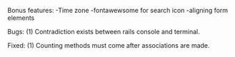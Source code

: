 Bonus features:
-Time zone
-fontawewsome for search icon
-aligning form elements

Bugs:
(1) Contradiction exists between rails console and terminal.

Fixed:
(1) Counting methods must come after associations are made.